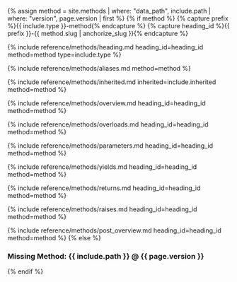 {% assign method = site.methods | where: "data_path", include.path | where: "version", page.version | first %}
{% if method %}
{% capture prefix %}{{ include.type }}-method{% endcapture %}
{% capture heading_id %}{{ prefix }}-{{ method.slug | anchorize_slug }}{% endcapture %}

{% include reference/methods/heading.md heading_id=heading_id method=method type=include.type %}

{% include reference/methods/aliases.md method=method %}

{% include reference/methods/inherited.md inherited=include.inherited method=method %}

{% include reference/methods/overview.md heading_id=heading_id method=method %}

{% include reference/methods/overloads.md heading_id=heading_id method=method %}

{% include reference/methods/parameters.md heading_id=heading_id method=method %}

{% include reference/methods/yields.md heading_id=heading_id method=method %}

{% include reference/methods/returns.md heading_id=heading_id method=method %}

{% include reference/methods/raises.md heading_id=heading_id method=method %}

{% include reference/methods/post_overview.md heading_id=heading_id method=method %}
{% else %}
### Missing Method: {{ include.path }} @ {{ page.version }}
{% endif %}
